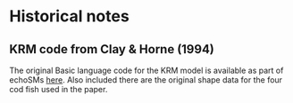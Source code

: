 # Historical notes

## KRM code from Clay & Horne (1994)

The original Basic language code for the KRM model is available as part of echoSMs [here](https://github.com/ices-tools-dev/echoSMs/tree/Clay_Files/src/otherCode/Clay_Files). Also included there are the original shape data for the four cod fish used in the paper.